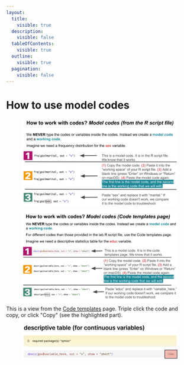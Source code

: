 ```yaml
---
layout:
  title:
    visible: true
  description:
    visible: false
  tableOfContents:
    visible: true
  outline:
    visible: true
  pagination:
    visible: false
---
```


# How to use model codes

<figure><img src="../../../.gitbook/assets/image (7) (1).png" alt=""><figcaption></figcaption></figure>





<figure><img src="../../../.gitbook/assets/image (1) (1) (1) (1) (1) (1).png" alt=""><figcaption></figcaption></figure>





This is a view from the [Code templates](https://ttezcan.gitbook.io/lect/all-lectures-and-labs/r-lab/lab-resources/code-templates) page. Triple click the code and copy, or click "Copy" (see the highlighted part).

<figure><img src="../../../.gitbook/assets/image (85).png" alt=""><figcaption></figcaption></figure>
